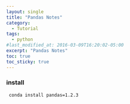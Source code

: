 ```yaml
---
layout: single
title: "Pandas Notes"
category:
  - Tutorial
tags:
  - python
#last_modified_at: 2016-03-09T16:20:02-05:00
excerpt: "Pandas Notes"
toc: true
toc_sticky: true
---
```



### install
``` conda install pandas=1.2.3```
